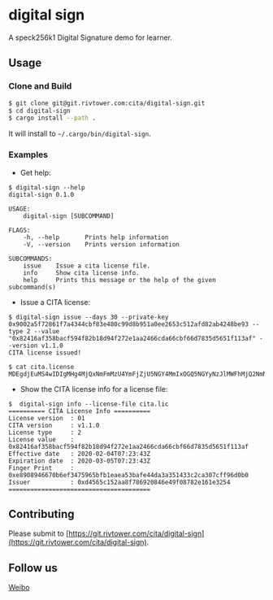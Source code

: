 # digital sign

A speck256k1 Digital Signature demo for learner.


## Usage

### Clone and Build

```bash
$ git clone git@git.rivtower.com:cita/digital-sign.git
$ cd digital-sign
$ cargo install --path .
```

It will install to `~/.cargo/bin/digital-sign`.

### Examples

- Get help:

```shell
$ digital-sign --help
digital-sign 0.1.0

USAGE:
    digital-sign [SUBCOMMAND]

FLAGS:
    -h, --help       Prints help information
    -V, --version    Prints version information

SUBCOMMANDS:
    issue    Issue a cita license file.
    info     Show cita license info.
    help     Prints this message or the help of the given subcommand(s)
```

- Issue a CITA license:

```shell
$ digital-sign issue --days 30 --private-key 0x9002a5f72861f7a4344cbf83e480c99d8b951a0ee2653c512afd82ab4248be93 --type 2 --value "0x82416af358bacf594f82b18d94f272e1aa2466cda66cbf66d7835d5651f113af" --version v1.1.0
CITA license issued!

$ cat cita.license 
MDEgdjEuMS4wIDIgMHg4MjQxNmFmMzU4YmFjZjU5NGY4MmIxOGQ5NGYyNzJlMWFhMjQ2NmNkYTY2Y2JmNjZkNzgzNWQ1NjUxZjExM2FmIDIwMjAtMDItMDRUMDI6MTE6MDBaIDIwMjAtMDMtMDVUMDI6MTE6MDBasfPxcuTcZR3Ichia5tomeHFamqEjzwvIbLqPsRIiBg+o/p1fT85SIjjBzcxDnsvDwHYKq2qR9lbQrbhr1Br7h0W+QpSecYwHGiKq3ctW0B8buloyKeNvo2Su2jBqkh29AQ==
```

- Show the CITA license info for a license file:

```shell
$  digital-sign info --license-file cita.lic
========== CITA License Info ==========
License version  : 01
CITA version     : v1.1.0
License type     : 2
License value    : 0x82416af358bacf594f82b18d94f272e1aa2466cda66cbf66d7835d5651f113af
Effective date   : 2020-02-04T07:23:43Z
Expiration date  : 2020-03-05T07:23:43Z
Finger Print     : 0xe8908946670b6ef3475965bfb1eaea53bafe44da3a351433c2ca307cff96d0b0
Issuer           : 0xd4565c152aa8f786920846e49f08782e161e3254
=======================================
```


## Contributing

Please submit to [https://git.rivtower.com/cita/digital-sign](https://git.rivtower.com/cita/digital-sign).

## Follow us

[Weibo](https://weibo.com/u/7243995427)

